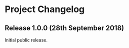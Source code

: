 Project Changelog
=================

Release 1.0.0 (28th September 2018)
-----------------------------------

Initial public release.

